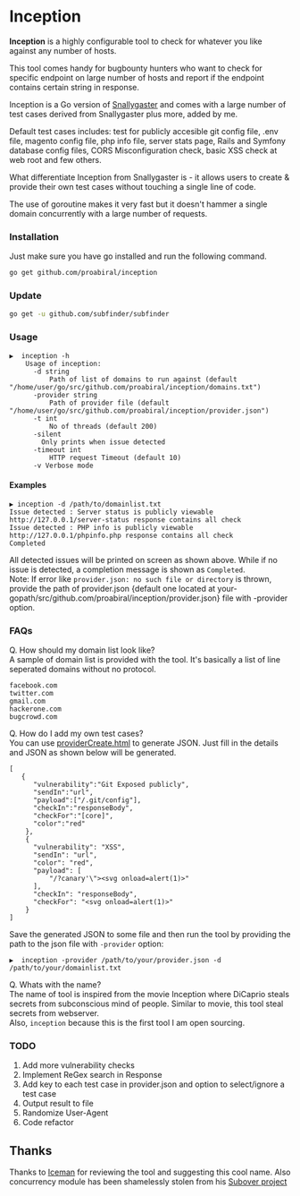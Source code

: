 # Inception
**Inception** is a highly configurable tool to check for whatever you like against any number of hosts.

This tool comes handy for bugbounty hunters who want to check for specific endpoint on large number of hosts and report if the endpoint contains certain string in response.

Inception is a Go version of [Snallygaster](https://github.com/hannob/snallygaster) and comes with a large number of test cases derived from Snallygaster plus more, added by me.    

Default test cases includes: test for publicly accesible git config file, .env file, magento config file, php info file, server stats page, Rails and Symfony database config files, CORS Misconfiguration check, basic XSS check at web root and few others.    

What differentiate Inception from Snallygaster is - it allows users to create & provide their own test cases without touching a single line of code.

The use of goroutine makes it very fast but it doesn't hammer a single domain concurrently with a large number of requests.

### Installation
Just make sure you have go installed and run the following command.
```sh
go get github.com/proabiral/inception
```

### Update
```sh
go get -u github.com/subfinder/subfinder
```

### Usage
```
▶️  inception -h
    Usage of inception:
      -d string
          Path of list of domains to run against (default "/home/user/go/src/github.com/proabiral/inception/domains.txt")
      -provider string
          Path of provider file (default "/home/user/go/src/github.com/proabiral/inception/provider.json")
      -t int
          No of threads (default 200)
      -silent
    	Only prints when issue detected
      -timeout int
          HTTP request Timeout (default 10)
      -v Verbose mode
```
   
#### Examples
```
▶️ inception -d /path/to/domainlist.txt
Issue detected : Server status is publicly viewable http://127.0.0.1/server-status response contains all check
Issue detected : PHP info is publicly viewable http://127.0.0.1/phpinfo.php response contains all check
Completed
```
All detected issues will be printed on screen as shown above. While if no issue is detected, a completion message is shown as `Completed`.    
Note: If error like `provider.json: no such file or directory` is thrown, provide the path of provider.json {default one located at your-gopath/src/github.com/proabiral/inception/provider.json} file with -provider option.    
    
### FAQs
Q. How should my domain list look like?    
A sample of domain list is provided with the tool. It's basically a list of line seperated domains without no protocol.
```
facebook.com
twitter.com
gmail.com
hackerone.com
bugcrowd.com
```

Q. How do I add my own test cases?    
You can use [providerCreate.html](https://proabiral.github.io/inception/providerCreate.html) to generate JSON. Just fill in the details and JSON as shown below will be generated.
```
[
   {
      "vulnerability":"Git Exposed publicly",
      "sendIn":"url",
      "payload":["/.git/config"],
      "checkIn":"responseBody",
      "checkFor":"[core]",
      "color":"red"
    },
    {
      "vulnerability": "XSS",
      "sendIn": "url",
      "color": "red",
      "payload": [
          "/?canary'\"><svg onload=alert(1)>"
      ],
      "checkIn": "responseBody",
      "checkFor": "<svg onload=alert(1)>"
    }
]
```
Save the generated JSON to some file and then run the tool by providing the path to the json file with `-provider` option:
```
▶️  inception -provider /path/to/your/provider.json -d /path/to/your/domainlist.txt
```

Q. Whats with the name?    
The name of tool is inspired from the movie Inception where DiCaprio steals secrets from subconscious mind of people. Similar to movie, this tool steal secrets from webserver.    
Also, `inception` because this is the first tool I am open sourcing.

### TODO
1. Add more vulnerability checks
2. Implement ReGex search in Response
3. Add key to each test case in provider.json and option to select/ignore a test case
4. Output result to file
5. Randomize User-Agent
6. Code refactor

## Thanks 
Thanks to [Iceman](https://twitter.com/Ice3man543) for reviewing the tool and suggesting this cool name.
Also concurrency module has been shamelessly stolen from his [Subover project](https://github.com/Ice3man543/SubOver)

